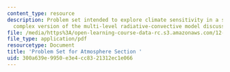 ```yaml
---
content_type: resource
description: Problem set intended to explore climate sensitivity in a slightly more
  complex version of the multi-level radiative-convective model discussed in class.
file: /media/https%3A/open-learning-course-data-rc.s3.amazonaws.com/12-842-climate-physics-and-chemistry-fall-2008/300a639e9950e3e4cc8321312ec1e066_ps2.pdf
file_type: application/pdf
resourcetype: Document
title: 'Problem Set for Atmosphere Section '
uid: 300a639e-9950-e3e4-cc83-21312ec1e066
---
```

